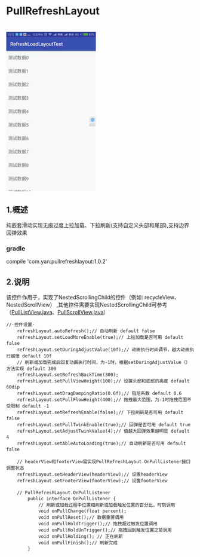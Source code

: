 # PullRefreshLayout
#
![演示gif](demo_gif.gif)

## 1.概述
纯嵌套滑动实现无痕过度上拉加载、下拉刷新(支持自定义头部和尾部),支持边界回弹效果

### gradle
compile 'com.yan:pullrefreshlayout:1.0.2'

## 2.说明  
该控件作用于，实现了NestedScrollingChild的控件（例如: recycleView、NestedScrollView）
,其他控件需要实现NestedScrollingChild可参考（[PullListView.java](https://github.com/genius158/RefreshLayout/blob/master/pullrefreshlayout/src/main/java/com/yan/pullrefreshlayout/view/PullListView.java)、[PullScrollView.java](https://github.com/genius158/RefreshLayout/blob/master/pullrefreshlayout/src/main/java/com/yan/pullrefreshlayout/view/PullScrollView.java)）

```
//-控件设置-
    refreshLayout.autoRefresh();// 自动刷新 default false
    refreshLayout.setLoadMoreEnable(true);// 上拉加载是否可用 default false
    refreshLayout.setDuringAdjustValue(10f);// 动画执行时间调节，越大动画执行越慢 default 10f
    // 刷新或加载完成后回复动画执行时间，为-1时，根据setDuringAdjustValue（）方法实现 default 300
    refreshLayout.setRefreshBackTime(300);
    refreshLayout.setPullViewHeight(100);// 设置头部和底部的高度 default 60dip
    refreshLayout.setDragDampingRatio(0.6f);// 阻尼系数 default 0.6
    refreshLayout.setPullFlowHeight(400);// 拖拽最大范围，为-1时拖拽范围不受限制 default -1
    refreshLayout.setRefreshEnable(false);// 下拉刷新是否可用 default false
    refreshLayout.setPullTwinkEnable(true);// 回弹是否可用 default true
    refreshLayout.setAdjustTwinkValue(4);// 值越大回弹效果越明显 default 4
    refreshLayout.setAbleAutoLoading(true);// 自动刷新是否可用 default false
    
    // headerView和footerView需实现PullRefreshLayout.OnPullListener接口调整状态
    refreshLayout.setHeaderView(headerView);// 设置headerView
    refreshLayout.setFooterView(footerView);// 设置footerView
    
    // PullRefreshLayout.OnPullListener
        public interface OnPullListener {
            // 刷新或加载过程中位置相刷新或加载触发位置的百分比，时刻调用
            void onPullChange(float percent);
            void onPullReset();// 数据重置调用
            void onPullHoldTrigger();// 拖拽超过触发位置调用
            void onPullHoldUnTrigger();// 拖拽回到触发位置之前调用
            void onPullHolding(); // 正在刷新
            void onPullFinish();// 刷新完成
        }
```
